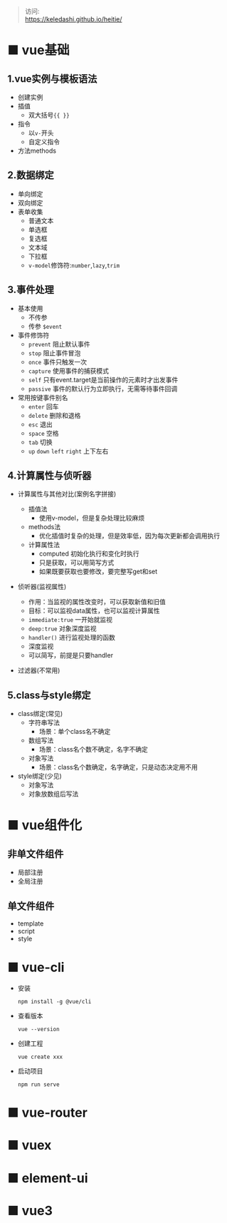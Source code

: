 > 访问:  
> https://keledashi.github.io/heitie/  
# ■ vue基础
## 1.vue实例与模板语法
- 创建实例 
- 插值
  - 双大括号`{{ }}`
- 指令
  - 以`v-`开头
  - 自定义指令
- 方法methods

## 2.数据绑定
- 单向绑定
- 双向绑定
- 表单收集
  - 普通文本
  - 单选框
  - 复选框
  - 文本域
  - 下拉框
  - `v-model`修饰符:`number`,`lazy`,`trim`
## 3.事件处理
- 基本使用
  - 不传参
  - 传参 `$event`
- 事件修饰符
  - `prevent` 阻止默认事件
  - `stop` 阻止事件冒泡
  - `once` 事件只触发一次
  - `capture` 使用事件的捕获模式
  - `self` 只有event.target是当前操作的元素时才出发事件
  - `passive` 事件的默认行为立即执行，无需等待事件回调
- 常用按键事件别名
  - `enter` 回车
  - `delete` 删除和退格
  - `esc` 退出
  - `space` 空格
  - `tab` 切换
  - `up` `down` `left` `right` 上下左右

## 4.计算属性与侦听器
- 计算属性与其他对比(案例名字拼接)
  - 插值法
    - 使用v-model，但是复杂处理比较麻烦
  - methods法
    - 优化插值时复杂的处理，但是效率低，因为每次更新都会调用执行
  - 计算属性法
    - computed 初始化执行和变化时执行
    - 只是获取，可以用简写方式
    - 如果既要获取也要修改，要完整写get和set

- 侦听器(监视属性)
  - 作用：当监视的属性改变时，可以获取新值和旧值
  - 目标：可以监视data属性，也可以监视计算属性
  - `immediate:true` 一开始就监视
  - `deep:true` 对象深度监视
  - `handler()` 进行监视处理的函数
  - 深度监视
  - 可以简写，前提是只要handler

- 过滤器(不常用)

## 5.class与style绑定
- class绑定(常见)
  - 字符串写法
    - 场景：单个class名不确定
  - 数组写法
    - 场景：class名个数不确定，名字不确定
  - 对象写法
    - 场景：class名个数确定，名字确定，只是动态决定用不用
- style绑定(少见)
  - 对象写法
  - 对象放数组后写法

# ■ vue组件化
## 非单文件组件
- 局部注册
- 全局注册
## 单文件组件
- template
- script
- style
# ■ vue-cli
- 安装
  ```
  npm install -g @vue/cli
  ```
- 查看版本
  ```
  vue --version
  ```
- 创建工程
  ```
  vue create xxx
  ```
- 启动项目
  ```
  npm run serve
  ```
# ■ vue-router

# ■ vuex

# ■ element-ui

# ■ vue3